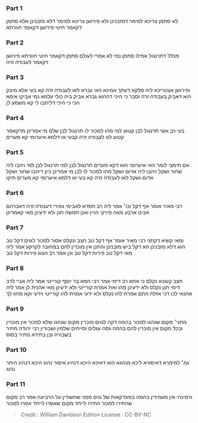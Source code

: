 
### Part 1
לא סתמן צריכא למימר דמזבנינן ולא פירושן צריכא למימר דלא מזבנינן אלא סתמן דקאמר חיטי פירושן דקאמר חוורתא

### Part 2
מכלל דתרנגול אפילו סתמן נמי לא אמרי לעולם סתמן דקאמר חיטי חוורתא פירושן דקאמר לעבודה זרה

### Part 3
ופירושן אצטריכא ליה סלקא דעתך אמינא האי גברא לאו לעבודה זרה קא בעי אלא מיבק הוא דאביק בעבודה זרה וסבר כי היכי דההוא גברא אביק ביה כולי עלמא נמי אביקו אימא הכי כי היכי דליתבו לי קא משמע לן

### Part 4
בעי רב אשי תרנגול לבן קטוע למי מהו למכור לו תרנגול לבן שלם מי אמרינן מדקאמר קטוע לא לעבודה זרה קבעי או דלמא איערומי קא מערים

### Part 5
אם תימצי לומר האי איערומי הוא דקא מערים תרנגול לבן למי תרנגול לבן למי ויהבו ליה שחור ושקל ויהבו ליה אדום ושקל מהו למכור לו לבן מי אמרינן כיון דיהבו שחור ושקל אדום ושקל לאו לעבודה זרה קא בעי או דלמא איערומי קא מערים תיקו

### Part 6
רבי מאיר אומר אף דקל וכו׳ אמר ליה רב חסדא לאבימי גמירי דעבודה זרה דאברהם אבינו ארבע מאה פירקי הויין ואנן חמשה תנן ולא ידעינן מאי קאמרינן

### Part 7
ומאי קשיא דקתני רבי מאיר אומר אף דקל טב חצב ונקלס אסור למכור לגוים דקל טב הוא דלא מזבנינן הא דקל ביש מזבנינן והתנן אין מוכרין להם במחובר לקרקע אמר ליה מאי דקל טב פירות דקל טב וכן אמר רב הונא פירות דקל טב

### Part 8
חצב קשבא נקלס כי אתא רב דימי אמר רבי חמא בר יוסף קורייטי אמר ליה אביי לרב דימי תנן נקלס ולא ידעינן מהו ואת אמרת קורייטי ולא ידעינן מאי אהנית לן אמר ליה אהנאי לכו דכי אזלת התם אמרת להו נקלס ולא ידעי אמרת להו קורייטי וידעי וקא מחוו לך

### Part 9
מתני׳ מקום שנהגו למכור בהמה דקה לגוים מוכרין מקום שנהגו שלא למכור אין מוכרין ובכל מקום אין מוכרין להם בהמה גסה עגלים וסייחים שלמין ושבורין רבי יהודה מתיר בשבורה ובן בתירא מתיר בסוס

### Part 10
גמ׳ למימרא דאיסורא ליכא מנהגא הוא דאיכא היכא דנהיג איסור נהוג היכא דנהיג היתר נהוג

### Part 11
ורמינהי אין מעמידין בהמה בפונדקאות של גוים מפני שחשודין על הרביעה אמר רב מקום שהתירו למכור התירו לייחד מקום שאסרו לייחד אסרו למכור

>Credit : William Davidson Edition
>License : CC-BY-NC